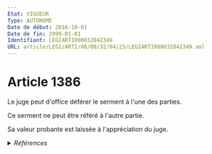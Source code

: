 ```yaml
---
État: VIGUEUR
Type: AUTONOME
Date de début: 2016-10-01
Date de fin: 2999-01-01
Identifiant: LEGIARTI000032042349
URL: article/LEGI/ARTI/00/00/32/04/23/LEGIARTI000032042349.xml
---
```


<h1>Article 1386</h1>

Le juge peut d'office déférer le serment à l'une des parties.<br />

Ce serment ne peut être référé à l'autre partie.<br />

Sa valeur probante est laissée à l'appréciation du juge.


<details>
  <summary><em>Références</em></summary>

  <h2>Articles faisant référence à l'article</h2>
  
  <ul>
    <li>
      <a href="https://legal.tricoteuses.fr//redirection/LEGIARTI000032006595?vers=git&vers=legifrance">Ordonnance n° 2016-131 du 10 février 2016 portant réforme du droit des contrats, du régime général et de la preuve des obligations - article 4 ENTIEREMENT_MODIF</a> MODIFIE source
    </li>
  </ul>
  
  <h2>Références faites par l'article</h2>
  
  <ul>
    <li>
      2016-02-10 MODIFIE cible <a href="https://legal.tricoteuses.fr//redirection/LEGIARTI000032006595?vers=git&vers=legifrance">Ordonnance n° 2016-131 du 10 février 2016 portant réforme du droit des contrats, du régime général et de la preuve des obligations - article 4 ENTIEREMENT_MODIF</a>
    </li>
    <li>
      1969-03-14 CITATION cible <a href="https://legal.tricoteuses.fr//redirection/LEGIARTI000006605409?vers=git&vers=legifrance">Arrêté du 14 mars 1969 portant règlement intérieur type des marchés d'intérêt national - article Annexe art. 17 AUTONOME ABROGE, en vigueur du 1969-04-09 au 2006-02-04</a>
    </li>
    <li>
      2999-01-01 CITATION cible <a href="https://legal.tricoteuses.fr//redirection/LEGIARTI000006490635?vers=git&vers=legifrance">Code pénal (ancien) - article 69 AUTONOME ABROGE, en vigueur du 1960-06-08 au 1994-03-01</a>
    </li>
    <li>
      2999-01-01 CONCORDANCE source <a href="https://legal.tricoteuses.fr//redirection/LEGIARTI000006438497?vers=git&vers=legifrance">Code civil - article 1366 AUTONOME MODIFIE, en vigueur du 1804-03-21 au 2016-10-01</a>
    </li>
    <li>
      2999-01-01 CONCORDANCE source <a href="https://legal.tricoteuses.fr//redirection/LEGIARTI000006438518?vers=git&vers=legifrance">Code civil - article 1368 AUTONOME MODIFIE, en vigueur du 1804-03-21 au 2016-10-01</a>
    </li>
    <li>
      CODIFICATION source Loi 1804-02-09
    </li>
  </ul>
</details>
